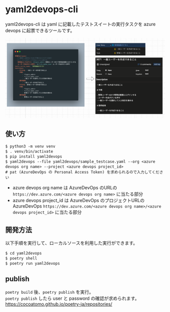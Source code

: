 # yaml2devops-cli

yaml2devops-cli は yaml に記載したテストスイートの実行タスクを azure devops に起票できるツールです。

![](./image.png)

## 使い方

```shell
$ python3 -m venv venv
$ . venv/bin/activate
$ pip install yaml2devops
$ yaml2devops --file yaml2devops/sample_testcase.yaml --org <azure devops org name> --project <azure devops project_id>
# pat (AzureDevOps の Personal Access Token) を求められるので入力してください
```

- azure devops org name は AzureDevOps のURLの `https://dev.azure.com/<azure devops org name>` に当たる部分
- azure devops project_id は AzureDevOps のプロジェクトURLの AzureDevOps `https://dev.azure.com/<azure devops org name>/<azure devops project_id>` に当たる部分 

## 開発方法

以下手順を実行して、ローカルソースを利用した実行ができます。

```shell
$ cd yaml2devops
$ poetry shell
$ poetry run yaml2devops
```

## publish
`poetry build` 後、`poetry publish` を実行。  
`poetry publish` したら user と password の確認が求められます。  
https://cocoatomo.github.io/poetry-ja/repositories/